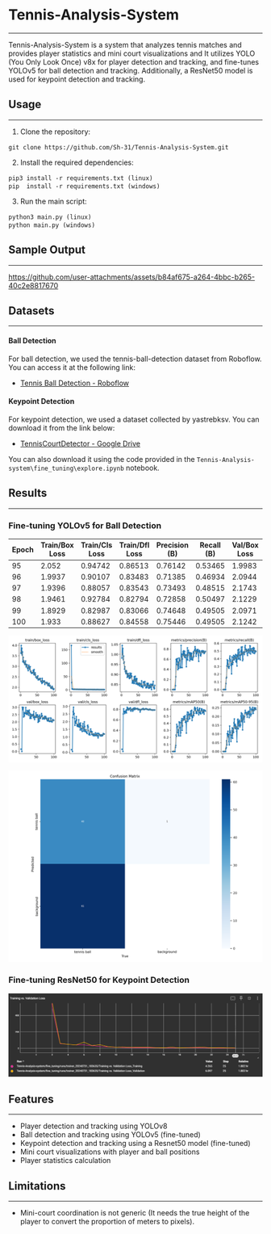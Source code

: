 # Tennis-Analysis-System
---
Tennis-Analysis-System is a system that analyzes tennis matches and provides player statistics and mini court visualizations and It utilizes YOLO (You Only Look Once) v8x for player detection and tracking, and fine-tunes YOLOv5 for ball detection and tracking. Additionally, a ResNet50 model is used for keypoint detection and tracking.

## Usage
---
1. Clone the repository:
```shell
git clone https://github.com/Sh-31/Tennis-Analysis-System.git
```
2. Install the required dependencies:
```shell
pip3 install -r requirements.txt (linux)
pip  install -r requirements.txt (windows)
```
3. Run the main script:
```shell
python3 main.py (linux)
python main.py (windows)
```

## Sample Output
---
https://github.com/user-attachments/assets/b84af675-a264-4bbc-b265-40c2e8817670




## Datasets
---
#### Ball Detection
For ball detection, we used the tennis-ball-detection dataset from Roboflow. You can access it at the following link:
- [Tennis Ball Detection - Roboflow](https://universe.roboflow.com/viren-dhanwani/tennis-ball-detection)

#### Keypoint Detection
For keypoint detection, we used a dataset collected by yastrebksv. You can download it from the link below:
- [TennisCourtDetector - Google Drive](https://drive.google.com/file/d/1lhAaeQCmk2y440PmagA0KmIVBIysVMwu/view?usp=drive_link)

You can also download it using the code provided in the `Tennis-Analysis-system\fine_tuning\explore.ipynb` notebook.

## Results

---

### Fine-tuning YOLOv5 for Ball Detection

| Epoch | Train/Box Loss | Train/Cls Loss | Train/Dfl Loss | Precision (B) | Recall (B) | Val/Box Loss | Val/Cls Loss |
|-------|----------------|----------------|----------------|---------------|------------|--------------|--------------|
| 95    | 2.052          | 0.94742        | 0.86513        | 0.76142       | 0.53465    | 1.9983       | 1.1024       |
| 96    | 1.9937         | 0.90107        | 0.83483        | 0.71385       | 0.46934    | 2.0944       | 1.1647       |
| 97    | 1.9396         | 0.88057        | 0.83543        | 0.73493       | 0.48515    | 2.1743       | 1.233        |
| 98    | 1.9461         | 0.92784        | 0.82794        | 0.72858       | 0.50497    | 2.1229       | 1.2019       |
| 99    | 1.8929         | 0.82987        | 0.83066        | 0.74648       | 0.49505    | 2.0971       | 1.1892       |
| 100   | 1.933          | 0.88627        | 0.84558        | 0.75446       | 0.49505    | 2.1242       | 1.1936       |


![results YOLOv5 for Ball Detection](fine_tuning/runs/detect/train/results.png)

![](fine_tuning/runs/detect/train/confusion_matrix.png)

### Fine-tuning ResNet50 for Keypoint Detection

![alt text](docs/image.png)

## Features
---
- Player detection and tracking using YOLOv8
- Ball detection and tracking using YOLOv5 (fine-tuned)
- Keypoint detection and tracking using a Resnet50 model (fine-tuned)
- Mini court visualizations with player and ball positions
- Player statistics calculation

## Limitations
---
- Mini-court coordination is not generic (It needs the true height of the player to convert the proportion of meters to pixels). 
